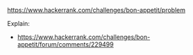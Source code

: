 https://www.hackerrank.com/challenges/bon-appetit/problem

Explain:

- https://www.hackerrank.com/challenges/bon-appetit/forum/comments/229499
